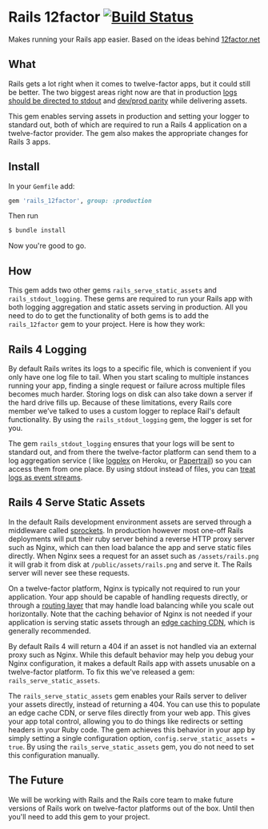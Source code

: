 # Rails 12factor [![Build Status](https://travis-ci.org/heroku/rails_12factor.png)](https://travis-ci.org/heroku/rails_12factor)

Makes running your Rails app easier. Based on the ideas behind [12factor.net](http://12factor.net)

## What

Rails gets a lot right when it comes to twelve-factor apps, but it could still be better. The two biggest areas right now are that in production [logs should be directed to stdout](http://www.12factor.net/logs) and [dev/prod parity](http://www.12factor.net/dev-prod-parity) while delivering assets.

This gem enables serving assets in production and setting your logger to standard out, both of which are required to run a Rails 4 application on a twelve-factor provider. The gem also makes the appropriate changes for Rails 3 apps.

## Install

In your `Gemfile` add:

```ruby
gem 'rails_12factor', group: :production
```

Then run

```sh
$ bundle install
```

Now you're good to go.

## How

This gem adds two other gems `rails_serve_static_assets` and `rails_stdout_logging`. These gems are required to run your Rails app with both logging aggregation and static assets serving in production. All you need to do to get the functionality of both gems is to add the `rails_12factor` gem to your project. Here is how they work:

## Rails 4 Logging

By default Rails writes its logs to a specific file, which is convenient if you only have one log file to tail. When you start scaling to multiple instances running your app, finding a single request or failure across multiple files becomes much harder. Storing logs on disk can also take down a server if the hard drive fills up. Because of these limitations, every Rails core member we’ve  talked to uses a custom logger to replace Rail's default functionality. By using the `rails_stdout_logging` gem, the logger is set for you.

The gem `rails_stdout_logging` ensures that your logs will be sent to standard out, and from there the twelve-factor platform can send them to a log aggregation service ( like  [logplex](https://github.com/heroku/logplex) on Heroku, or [Papertrail](https://papertrailapp.com)) so you can access them from one place. By using stdout instead of files, you can [treat logs as event streams](http://www.12factor.net/logs).


## Rails 4 Serve Static Assets

In the default Rails development environment assets are served through a middleware called [sprockets](https://github.com/sstephenson/sprockets). In production however most one-off Rails deployments will put their ruby server behind a reverse HTTP proxy server such as Nginx, which can then load balance the app and serve static files directly. When Nginx sees a request for an asset such as `/assets/rails.png` it will grab it from disk at `/public/assets/rails.png` and serve it. The Rails server will never see these requests.

On a twelve-factor platform, Nginx is typically not required to run your application. Your app should be capable of handling requests directly, or through a [routing layer](https://devcenter.heroku.com/articles/http-routing) that may handle load balancing while you scale out horizontally. Note that the caching behavior of Nginx is not needed if your application is serving static assets through an [edge caching CDN](https://en.wikipedia.org/wiki/Content_delivery_network), which is generally recommended.

By default Rails 4 will return a 404 if an asset is not handled via an external proxy such as Nginx. While this default behavior may help you debug your Nginx configuration, it makes a default Rails app with assets unusable on a twelve-factor platform. To fix this we've released a gem: `rails_serve_static_assets`.

The `rails_serve_static_assets` gem enables your Rails server to deliver your assets directly, instead of returning a 404. You can use this to populate an edge cache CDN, or serve files directly from your web app. This gives your app total control, allowing you to do things like redirects or setting headers in your Ruby code. The gem achieves this behavior in your app by simply setting a single configuration option, `config.serve_static_assets = true`. By using the `rails_serve_static_assets` gem, you do not need to set this configuration manually.



## The Future

We will be working with Rails and the Rails core team to make future versions of Rails work on twelve-factor platforms out of the box. Until then you'll need to add this gem to your project.

